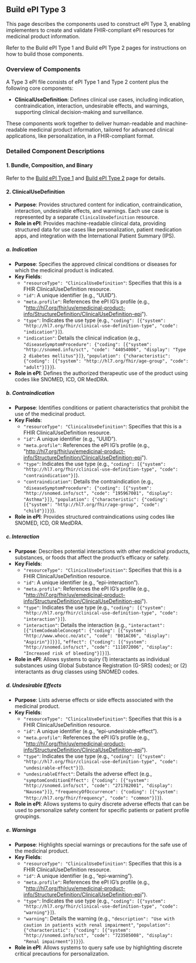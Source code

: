 ## Build ePI Type 3

This page describes the components used to construct ePI Type 3, enabling implementers to create and validate FHIR-compliant ePI resources for medicinal product information.

Refer to the Build ePI Type 1 and Build ePI Type 2 pages for instructions on how to build those components.

### Overview of Components

A Type 3 ePI file consists of ePI Type 1 and Type 2 content plus the following core components:

+ **ClinicalUseDefinition**: Defines clinical use cases, including indication, contraindication, interaction, undesirable effects, and warnings, supporting clinical decision-making and surveillance.

These components work together to deliver human-readable and machine-readable medicinal product information, tailored for advanced clinical applications, like personalization, in a FHIR-compliant format.

### Detailed Component Descriptions

#### 1. Bundle, Composition, and Binary

Refer to the [Build ePI Type 1](https://build.fhir.org/ig/HL7/emedicinal-product-info/build-epi1.html) and [Build ePI Type 2](https://build.fhir.org/ig/HL7/emedicinal-product-info/build-epi2.html) page for details.

#### 2. ClinicalUseDefinition

- **Purpose**: Provides structured content for indication, contraindication, interaction, undesirable effects, and warnings. Each use case is represented by a separate `ClinicalUseDefinition` resource.
- **Role in ePI**: Provides machine-readable clinical data, providing structured data for use cases like personalization, patient medication apps, and integration with the International Patient Summary (IPS).

##### a. Indication

- **Purpose**: Specifies the approved clinical conditions or diseases for which the medicinal product is indicated.
- **Key Fields**:
  - `"resourceType": "ClinicalUseDefinition"`: Specifies that this is a FHIR ClinicalUseDefinition resource.
  - `"id"`: A unique identifier (e.g., “UUID”).
  - `"meta.profile"`: References the ePI IG’s profile (e.g., "http://hl7.org/fhir/uv/emedicinal-product-info/StructureDefinition/ClinicalUseDefinition-epi").
  - `"type"`: Indicates the use type (e.g., `"coding": [{"system": "http://hl7.org/fhir/clinical-use-definition-type", "code": "indication"}]`).
  - `"indication"`: Details the clinical indication (e.g., `"diseaseSymptomProcedure": {"coding": [{"system": "http://snomed.info/sct", "code": "44054006", "display": "Type 2 diabetes mellitus"}]}`, `"population": {"characteristic": {"coding": [{"system": "http://hl7.org/fhir/age-group", "code": "adult"}]}}`).
- **Role in ePI**: Defines the authorized therapeutic use of the product using codes like SNOMED, ICD, OR MedDRA.

##### b. Contraindication

- **Purpose**: Identifies conditions or patient characteristics that prohibit the use of the medicinal product.
- **Key Fields**:
  - `"resourceType": "ClinicalUseDefinition"`: Specifies that this is a FHIR ClinicalUseDefinition resource.
  - `"id"`: A unique identifier (e.g., “UUID”).
  - `"meta.profile"`: References the ePI IG’s profile (e.g., "http://hl7.org/fhir/uv/emedicinal-product-info/StructureDefinition/ClinicalUseDefinition-epi").
  - `"type"`: Indicates the use type (e.g., `"coding": [{"system": "http://hl7.org/fhir/clinical-use-definition-type", "code": "contraindication"}]`).
  - `"contraindication"`: Details the contraindication (e.g., `"diseaseSymptomProcedure": {"coding": [{"system": "http://snomed.info/sct", "code": "195967001", "display": "Asthma"}]}`, `"population": {"characteristic": {"coding": [{"system": "http://hl7.org/fhir/age-group", "code": "child"}]}}`).
- **Role in ePI**: Provides structured contraindications using codes like SNOMED, ICD, OR MedDRA.

##### c. Interaction

- **Purpose**: Describes potential interactions with other medicinal products, substances, or foods that affect the product’s efficacy or safety.
- **Key Fields**:
  - `"resourceType": "ClinicalUseDefinition"`: Specifies that this is a FHIR ClinicalUseDefinition resource.
  - `"id"`: A unique identifier (e.g., “epi-interaction”).
  - `"meta.profile"`: References the ePI IG’s profile (e.g., "http://hl7.org/fhir/uv/emedicinal-product-info/StructureDefinition/ClinicalUseDefinition-epi").
  - `"type"`: Indicates the use type (e.g., `"coding": [{"system": "http://hl7.org/fhir/clinical-use-definition-type", "code": "interaction"}]`).
  - `"interaction"`: Details the interaction (e.g., `"interactant": [{"itemCodeableConcept": {"coding": [{"system": "http://www.whocc.no/atc", "code": "B01AC06", "display": "Aspirin"}]}}]`, `"effect": {"coding": [{"system": "http://snomed.info/sct", "code": "111072006", "display": "Increased risk of bleeding"}]}]`).
- **Role in ePI**: Allows systems to quiry (1) interactants as individual substances using Global Substance Registration (G-SRS) codes); or (2) interactants as drug classes using SNOMED codes.

##### d. Undesirable Effects

- **Purpose**: Lists adverse effects or side effects associated with the medicinal product.
- **Key Fields**:
  - `"resourceType": "ClinicalUseDefinition"`: Specifies that this is a FHIR ClinicalUseDefinition resource.
  - `"id"`: A unique identifier (e.g., “epi-undesirable-effect”).
  - `"meta.profile"`: References the ePI IG’s profile (e.g., "http://hl7.org/fhir/uv/emedicinal-product-info/StructureDefinition/ClinicalUseDefinition-epi").
  - `"type"`: Indicates the use type (e.g., `"coding": [{"system": "http://hl7.org/fhir/clinical-use-definition-type", "code": "undesirable-effect"}]`).
  - `"undesirableEffect"`: Details the adverse effect (e.g., `"symptomConditionEffect": {"coding": [{"system": "http://snomed.info/sct", "code": "271782001", "display": "Nausea"}]}`, `"frequencyOfOccurrence": {"coding": [{"system": "http://hl7.org/fhir/frequency", "code": "common"}]}`).
- **Role in ePI**: Allows systems to quiry discrete adverse effects that can be used to personalize safety content for specific patients or patient profile groupings.

##### e. Warnings

- **Purpose**: Highlights special warnings or precautions for the safe use of the medicinal product.
- **Key Fields**:
  - `"resourceType": "ClinicalUseDefinition"`: Specifies that this is a FHIR ClinicalUseDefinition resource.
  - `"id"`: A unique identifier (e.g., “epi-warning”).
  - `"meta.profile"`: References the ePI IG’s profile (e.g., "http://hl7.org/fhir/uv/emedicinal-product-info/StructureDefinition/ClinicalUseDefinition-epi").
  - `"type"`: Indicates the use type (e.g., `"coding": [{"system": "http://hl7.org/fhir/clinical-use-definition-type", "code": "warning"}]`).
  - `"warning"`: Details the warning (e.g., `"description": "Use with caution in patients with renal impairment"`, `"population": {"characteristic": {"coding": [{"system": "http://snomed.info/sct", "code": "723505008", "display": "Renal impairment"}]}}`).
- **Role in ePI**: Allows systems to query safe use by highlighting discrete critical precautions for personalization.